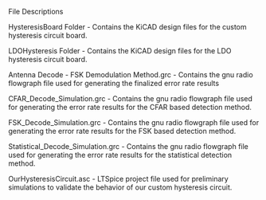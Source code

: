 File Descriptions

HysteresisBoard Folder            - Contains the KiCAD design files for the custom hysteresis circuit board.

LDOHysteresis Folder              - Contains the KiCAD design files for the LDO hysteresis circuit board.

Antenna Decode                    - FSK Demodulation Method.grc - Contains the gnu radio flowgraph file used for generating the finalized error rate results

CFAR_Decode_Simulation.grc        - Contains the gnu radio flowgraph file used for generating the error rate results for the CFAR based detection method.

FSK_Decode_Simulation.grc         - Contains the gnu radio flowgraph file used for generating the error rate results for the FSK based detection method.

Statistical_Decode_Simulation.grc - Contains the gnu radio flowgraph file used for generating the error rate results for the statistical detection method.

OurHysteresisCircuit.asc          - LTSpice project file used for preliminary simulations to validate the behavior of our custom hysteresis circuit.
